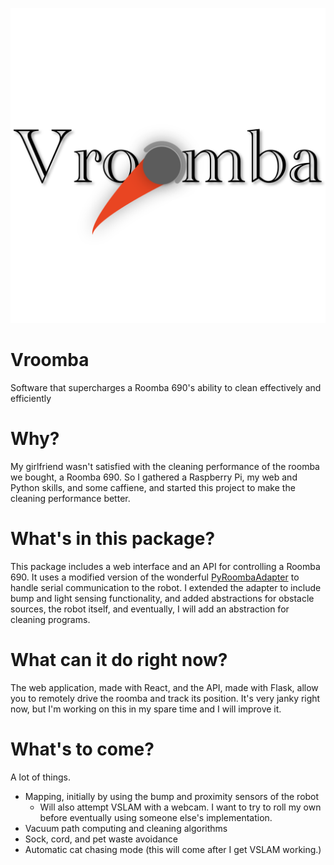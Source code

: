 ![Vroomba Logo](./logo.svg)
# **Vroomba**
Software that supercharges a Roomba 690's ability to clean effectively and efficiently

# Why?

My girlfriend wasn't satisfied with the cleaning performance of the roomba we bought, a Roomba 690. So I gathered a Raspberry Pi, my web and Python skills, and some caffiene, and started this project to make the cleaning performance better.

# What's in this package?
This package includes a web interface and an API for controlling a Roomba 690. It uses a modified version of the wonderful [PyRoombaAdapter](https://github.com/AtsushiSakai/PyRoombaAdapter) to handle serial communication to the robot. I extended the adapter to include bump and light sensing functionality, and added abstractions for obstacle sources, the robot itself, and eventually, I will add an abstraction for cleaning programs.

# What can it do right now? 
The web application, made with React, and the API, made with Flask, allow you to remotely drive the roomba and track its position. It's very janky right now, but I'm working on this in my spare time and I will improve it.

# What's to come?
A lot of things.
- Mapping, initially by using the bump and proximity sensors of the robot
  - Will also attempt VSLAM with a webcam. I want to try to roll my own before eventually using someone else's implementation.
- Vacuum path computing and cleaning algorithms
- Sock, cord, and pet waste avoidance
- Automatic cat chasing mode (this will come after I get VSLAM working.)